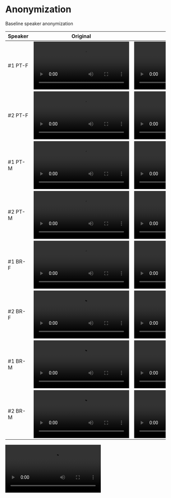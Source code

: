 # Anonymization

Baseline speaker anonymization

| Speaker | Original | McAdams | Multilingual |
|---------|----------|---------|--------------|
| #1 PT-F |<video src="https://github.com/user-attachments/assets/cd365142-3651-467b-85d1-0aa9db8823c9">| <video src="https://github.com/user-attachments/assets/d7789a44-1703-4787-bc1b-317d6e11ca53">|<video src="https://github.com/user-attachments/assets/19d6d10e-95ba-46d7-b40d-5537d26a772f">|
| #2 PT-F |<video src="https://github.com/user-attachments/assets/1887929a-5cc9-47d3-b96d-980534b9b504">|<video src="https://github.com/user-attachments/assets/1e7bdfe0-4b9f-4d5a-8e30-44ffb2365ed0">|<video src="https://github.com/user-attachments/assets/f5d4c661-8407-4925-b2c8-4f2960f229ce">|
| #1 PT-M |<video src="https://github.com/user-attachments/assets/289833bd-b3ec-485f-afa0-cfbd5db7ada4">|<video src="https://github.com/user-attachments/assets/8056e46b-b2d5-4331-a038-084aeef4f6a6">|<video src="https://github.com/user-attachments/assets/5db69b71-218d-4faa-9a26-e355d3705531">|
| #2 PT-M |<video src="https://github.com/user-attachments/assets/914add75-78f9-461c-bc4f-89624cb6b086">|<video src="https://github.com/user-attachments/assets/581846da-70c3-42dc-bf66-bf9b246aab68">|<video src="https://github.com/user-attachments/assets/f5d34bf2-86c6-49f1-9d3f-dd399bd7b517">|
| #1 BR-F |<video src="https://github.com/user-attachments/assets/e9a39dee-ee1d-4aa1-87c4-c2626b0e420b">|<video src="https://github.com/user-attachments/assets/079bc81a-4bbe-4dec-99cb-22a1675094f9">|<video src="https://github.com/user-attachments/assets/3bca1f2d-cafb-45e4-b1cc-68a92cdf3964">|
| #2 BR-F |<video src="https://github.com/user-attachments/assets/1f5b6150-31ee-4157-a521-11bc19e5e003">|<video src="https://github.com/user-attachments/assets/480111e0-6fc4-4cd4-abed-b16423c6960d">|<video src="https://github.com/user-attachments/assets/22e25809-0034-476e-82f0-3a604cbbfefa">|
| #1 BR-M |<video src="https://github.com/user-attachments/assets/6725da91-fd38-4a98-9b0e-c3611cf66591">|<video src="https://github.com/user-attachments/assets/16e846da-4ee4-41ff-9c2b-fe76483fd69d">|<video src="https://github.com/user-attachments/assets/8ca57931-150d-492f-978e-28579d48cd21">|
| #2 BR-M |<video src="https://github.com/user-attachments/assets/8c807216-df93-45fe-b7f9-29883b9bfd5a">|<video src="https://github.com/user-attachments/assets/82d8e9ec-7697-4d17-9f4a-9214fcbad093">|<video src="https://github.com/user-attachments/assets/b5af475c-7b55-4cc0-9f6e-7cacc645d1ad">|




















































<video src="">



































